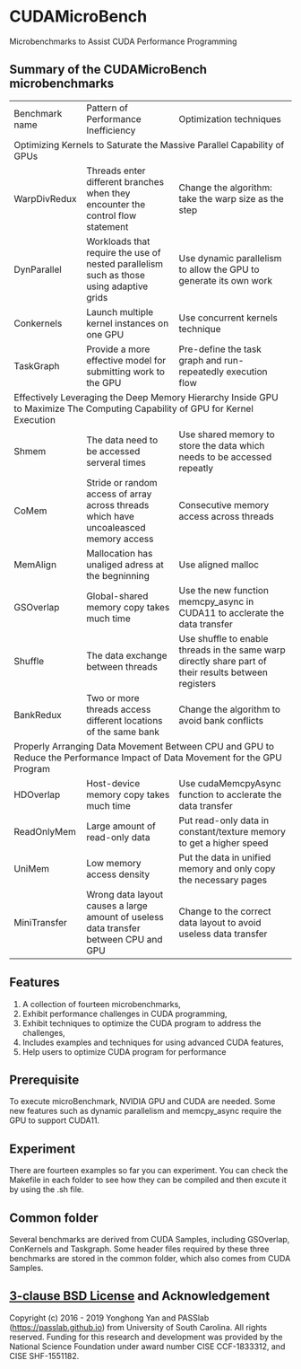 
# CUDAMicroBench
Microbenchmarks to Assist CUDA Performance Programming
## Summary of the CUDAMicroBench microbenchmarks
<table>
   <tr>
      <td>Benchmark name</td>
      <td>Pattern of Performance Inefficiency</td>
      <td>Optimization techniques</td>
   </tr>
   <tr>
      <td colspan="3">Optimizing Kernels to Saturate the Massive Parallel Capability of GPUs</td>
   </tr>
   <tr>
      <td>WarpDivRedux</td>
      <td>Threads enter different branches when they encounter the control flow statement</td>
      <td>Change the algorithm: take the warp size as the step</td>
   </tr>
   <tr>
      <td>DynParallel</td>
      <td>Workloads that require the use of nested parallelism such as those using adaptive grids</td>
      <td>Use dynamic parallelism to allow the GPU to generate its own work</td>
   </tr>
   <tr>
      <td>Conkernels</td>
      <td>Launch multiple kernel instances on one GPU</td>
      <td>Use concurrent kernels technique</td>
   </tr>
   <tr>
      <td>TaskGraph</td>
      <td>Provide a more effective model for submitting work to the GPU</td>
      <td>Pre-define the task graph and run-repeatedly execution flow</td>
   </tr>
   <tr>
      <td colspan="3">Effectively Leveraging the Deep Memory Hierarchy Inside GPU to Maximize The Computing Capability of GPU for Kernel Execution</td>
   </tr>
   <tr>
      <td>Shmem</td>
      <td>The data need to be accessed serveral times</td>
      <td>Use shared memory to store the data which needs to be accessed repeatly</td>
   </tr>
   <tr>
      <td>CoMem</td>
      <td>Stride or random access of array across threads which have uncoaleasced memory access</td>
      <td>Consecutive memory access across threads</td>
   </tr>
   <tr>
      <td>MemAlign</td>
      <td>Mallocation has unaliged adress at the begninning</td>
      <td>Use aligned malloc</td>
   </tr>
   <tr>
      <td>GSOverlap</td>
      <td>Global-shared memory copy takes much time</td>
      <td>Use the new function memcpy_async in CUDA11 to acclerate the data transfer</td>
   </tr>
   <tr>
      <td>Shuffle</td>
      <td>The data exchange between threads</td>
      <td>Use shuffle to enable threads in the same warp directly share part of their results between registers</td>
   </tr>
   <tr>
      <td>BankRedux</td>
      <td>Two or more threads access different locations of the same bank</td>
      <td>Change the algorithm to avoid bank conflicts</td>
   </tr>
   <tr>
      <td colspan="3">Properly Arranging Data Movement Between CPU and GPU to Reduce the Performance Impact of Data Movement for the GPU Program</td>
   </tr>
   <tr>
      <td>HDOverlap</td>
      <td>Host-device memory copy takes much time</td>
      <td>Use cudaMemcpyAsync function to acclerate the data transfer</td>
   </tr>
   <tr>
      <td>ReadOnlyMem</td>
      <td>Large amount of read-only data</td>
      <td>Put read-only data in constant/texture memory to get a higher speed</td>
   </tr>
   <tr>
      <td>UniMem</td>
      <td>Low memory access density</td>
      <td>Put the data in unified memory and only copy the necessary pages</td>
   </tr>
   <tr>
      <td>MiniTransfer</td>
      <td>Wrong data layout causes a large amount of useless data transfer between CPU and GPU</td>
      <td>Change to the correct data layout to avoid useless data transfer</td>
   </tr>
</table>

## Features
 1. A collection of fourteen microbenchmarks,
 1. Exhibit performance challenges in CUDA programming,
 1. Exhibit techniques to optimize the CUDA program to address the challenges,
 1. Includes examples and techniques for using advanced CUDA features,
 1. Help users to optimize CUDA program for performance

## Prerequisite
To execute microBenchmark, NVIDIA GPU and CUDA are needed. Some new features such as dynamic parallelism and memcpy_async require the GPU to support CUDA11.
    
## Experiment
There are fourteen examples so far you can experiment. You can check the Makefile in each folder to see how they can be compiled and then excute it by using the .sh file.

## Common folder

Several benchmarks are derived from CUDA Samples, including GSOverlap, ConKernels and Taskgraph. Some header files required by these three benchmarks are stored in the common folder, which also comes from CUDA Samples.

## [3-clause BSD License](LICENSE_BSD.txt) and Acknowledgement
Copyright (c) 2016 - 2019 Yonghong Yan and PASSlab (https://passlab.github.io) 
from University of South Carolina. All rights reserved. Funding for this research and 
development was provided by the National Science Foundation 
under award number CISE CCF-1833312, and CISE SHF-1551182. 



